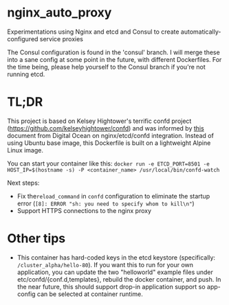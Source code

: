 # nginx_auto_proxy
Experimentations using Nginx and etcd and Consul to create automatically-configured service proxies

The Consul configuration is found in the 'consul' branch. I will merge these into a sane config at some point in the future, with different Dockerfiles. For the time being, please help yourself to the Consul branch if you're not running etcd.

# TL;DR
This project is based on Kelsey Hightower's terrific confd project (https://github.com/kelseyhightower/confd) and was informed by [this](https://www.digitalocean.com/community/tutorials/how-to-use-confd-and-etcd-to-dynamically-reconfigure-services-in-coreos) document from Digital Ocean on nginx/etcd/confd integration. Instead of using Ubuntu base image, this Dockerfile is built on a lightweight Alpine Linux image.

You can start your container like this:
`docker run -e ETCD_PORT=8501 -e HOST_IP=$(hostname -s) -P <container_name> /usr/local/bin/confd-watch`

Next steps:
* Fix the`reload_command` in `confd` configuration to eliminate the startup error (`[8]: ERROR "sh: you need to specify whom to kill\n"`)
* Support HTTPS connections to the nginx proxy

# Other tips
* This container has hard-coded keys in the etcd keystore (specifically: `/cluster_alpha/hello-80`). If you want this to run for your own application, you can update the two "helloworld" example files under etc/confd/{conf.d,templates}, rebuild the docker container, and push. In the near future, this should support drop-in application support so app-config can be selected at container runtime.

